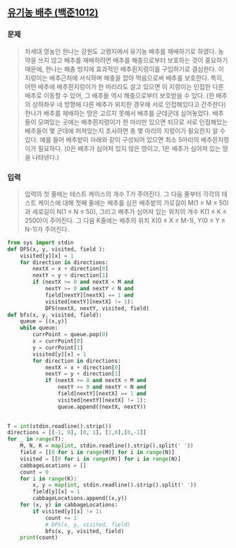 ## [유기농 배추 (백준1012)](https://www.acmicpc.net/problem/1012)

### 문제
> 차세대 영농인 한나는 강원도 고랭지에서 유기농 배추를 재배하기로 하였다. 농약을 쓰지 않고 배추를 재배하려면 배추를 해충으로부터 보호하는 것이 중요하기 때문에, 한나는 해충 방지에 효과적인 배추흰지렁이를 구입하기로 결심한다. 이 지렁이는 배추근처에 서식하며 해충을 잡아 먹음으로써 배추를 보호한다. 특히, 어떤 배추에 배추흰지렁이가 한 마리라도 살고 있으면 이 지렁이는 인접한 다른 배추로 이동할 수 있어, 그 배추들 역시 해충으로부터 보호받을 수 있다.
(한 배추의 상하좌우 네 방향에 다른 배추가 위치한 경우에 서로 인접해있다고 간주한다)
한나가 배추를 재배하는 땅은 고르지 못해서 배추를 군데군데 심어놓았다. 배추들이 모여있는 곳에는 배추흰지렁이가 한 마리만 있으면 되므로 서로 인접해있는 배추들이 몇 군데에 퍼져있는지 조사하면 총 몇 마리의 지렁이가 필요한지 알 수 있다.
예를 들어 배추밭이 아래와 같이 구성되어 있으면 최소 5마리의 배추흰지렁이가 필요하다.
(0은 배추가 심어져 있지 않은 땅이고, 1은 배추가 심어져 있는 땅을 나타낸다.)

### 입력
> 입력의 첫 줄에는 테스트 케이스의 개수 T가 주어진다. 그 다음 줄부터 각각의 테스트 케이스에 대해 첫째 줄에는 배추를 심은 배추밭의 가로길이 M(1 ≤ M ≤ 50)과 세로길이 N(1 ≤ N ≤ 50), 그리고 배추가 심어져 있는 위치의 개수 K(1 ≤ K ≤ 2500)이 주어진다. 그 다음 K줄에는 배추의 위치 X(0 ≤ X ≤ M-1), Y(0 ≤ Y ≤ N-1)가 주어진다.

```python
from sys import stdin
def DFS(x, y, visited, field ):
    visited[y][x] = 1
    for direction in directions:
        nextX = x + direction[0]
        nextY = y + direction[1]
        if (nextX >= 0 and nextX < M and
            nextY >= 0 and nextY < N and
            field[nextY][nextX] == 1 and 
            visited[nextY][nextX] != 1):
            DFS(nextX, nextY, visited, field)
def bfs(x, y, visited, field):
    queue = [(x,y)]
    while queue:
        currPoint = queue.pop(0)
        x = currPoint[0]
        y = currPoint[1]
        visited[y][x] = 1
        for direction in directions:
            nextX = x + direction[0]
            nextY = y + direction[1]
            if (nextX >= 0 and nextX < M and
                nextY >= 0 and nextY < N and
                field[nextY][nextX] == 1 and 
                visited[nextY][nextX] != 1):
                queue.append((nextX, nextY))
                

T = int(stdin.readline().strip())
directions = [[-1, 0], [0, 1], [1,0],[0,-1]]
for _ in range(T):
    M, N, K = map(int, stdin.readline().strip().split(' '))
    field = [[0 for i in range(M)] for i in range(N)]
    visited = [[0 for i in range(M)] for i in range(N)]
    cabbageLocations = []
    count = 0
    for i in range(K):
        x, y = map(int, stdin.readline().strip().split(' '))
        field[y][x] = 1
        cabbageLocations.append((x,y))
    for (x, y) in cabbageLocations:
        if visited[y][x] != 1:
            count += 1
            # DFS(x, y, visited, field)
            bfs(x, y, visited, field)
    print(count)
```